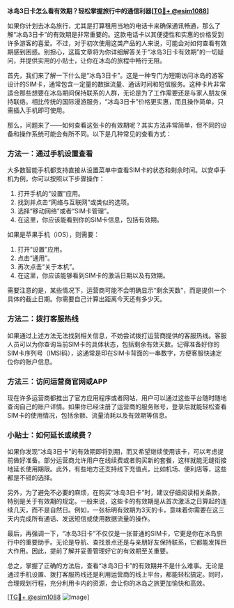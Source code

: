 **冰岛3日卡怎么看有效期？轻松掌握旅行中的通信利器[[TG💪+ @esim1088](https://t.me/s/esim1088)]**

如果你计划去冰岛旅行，尤其是打算租用当地的电话卡来确保通讯畅通，那么了解“冰岛3日卡”的有效期是非常重要的。这款电话卡以其便捷性和实惠的价格受到许多游客的喜爱。不过，对于初次使用这类产品的人来说，可能会对如何查看有效期感到困惑。别担心，这篇文章将为你详细解答关于“冰岛3日卡有效期”的一切疑问，并提供实用的小贴士，让你在冰岛的旅程中畅行无阻。

首先，我们来了解一下什么是“冰岛3日卡”。这是一种专门为短期访问冰岛的游客设计的SIM卡，通常包含一定量的数据流量、通话时间和短信服务。这种卡片非常适合那些想要在冰岛期间保持联系的人群，无论是为了工作需要还是与家人朋友保持联络。相比传统的国际漫游服务，“冰岛3日卡”价格更实惠，而且操作简单，只需插入手机即可使用。

那么，问题来了——如何查看这张卡的有效期呢？其实方法非常简单，但不同的设备和操作系统可能会有所不同。以下是几种常见的查看方式：

### 方法一：通过手机设置查看

大多数智能手机都支持直接从设置菜单中查看SIM卡的状态和剩余时间。以安卓手机为例，你可以按照以下步骤操作：

1. 打开手机的“设置”应用。
2. 找到并点击“网络与互联网”或类似的选项。
3. 选择“移动网络”或者“SIM卡管理”。
4. 在这里，你应该能看到你的SIM卡信息，包括有效期。

如果是苹果手机（iOS），则需要：

1. 打开“设置”应用。
2. 点击“通用”。
3. 再次点击“关于本机”。
4. 在这里，你应该能够看到SIM卡的激活日期以及有效期。

需要注意的是，某些情况下，运营商可能不会明确显示“剩余天数”，而是提供一个具体的截止日期。你需要自己计算出距离今天还有多少天。

### 方法二：拨打客服热线

如果通过上述方法无法找到相关信息，不妨尝试拨打运营商提供的客服热线。客服人员可以为你查询当前SIM卡的具体状态，包括剩余有效天数。记得准备好你的SIM卡序列号（IMSI码），这通常是印在SIM卡背面的一串数字，方便客服快速定位你的账户信息。

### 方法三：访问运营商官网或APP

现在许多运营商都推出了官方应用程序或者网站，用户可以通过这些平台随时随地查询自己的账户详情。如果你已经注册了运营商的服务账号，登录后就能轻松查看SIM卡的使用情况，包括余额、流量消耗以及有效期等信息。

### 小贴士：如何延长或续费？

如果你发现“冰岛3日卡”的有效期即将到期，而又希望继续使用该卡，可以考虑提前做好准备。部分运营商允许用户在线续费或者购买新的套餐，这样就能无缝衔接地延长使用期限。此外，有些地方还支持线下充值点，比如机场、便利店等，这些都是不错的选择。

另外，为了避免不必要的麻烦，在购买“冰岛3日卡”时，建议仔细阅读相关条款，特别是关于有效期的规定。一般来说，这些卡的有效期是从首次激活之日算起的连续几天，而不是自然日。例如，一张标明有效期为3天的卡，意味着你需要在这三天内完成所有通话、发送短信或使用数据流量的操作。

最后，再强调一下，“冰岛3日卡”不仅仅是一张普通的SIM卡，它更是你在冰岛旅行中的重要助手。无论是导航、查找景点还是与亲朋好友保持联系，它都能发挥巨大作用。因此，提前了解并妥善管理好它的有效期至关重要。

总之，掌握了正确的方法后，查看“冰岛3日卡”的有效期并不是什么难事。无论是通过手机设置、拨打客服热线还是利用运营商的线上平台，都能轻松搞定。同时，合理规划行程，充分利用卡内的资源，会让你的冰岛之旅更加愉快和高效。

[[TG💪+ @esim1088](https://t.me/s/esim1088) ![Image](https://i.postimg.cc/4NQfJmqS/Snipaste-2025-05-13-00-14-12.png)]